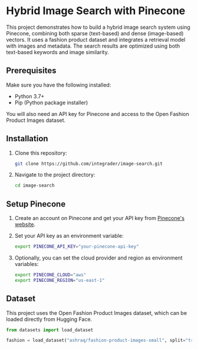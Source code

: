 # Hybrid Image Search with Pinecone

This project demonstrates how to build a hybrid image search system using Pinecone, combining both sparse (text-based) and dense (image-based) vectors. It uses a fashion product dataset and integrates a retrieval model with images and metadata. The search results are optimized using both text-based keywords and image similarity.

## Prerequisites

Make sure you have the following installed:

- Python 3.7+
- Pip (Python package installer)

You will also need an API key for Pinecone and access to the Open Fashion Product Images dataset.

## Installation

1. Clone this repository:

    ```bash
    git clone https://github.com/integrader/image-search.git
    ```

2. Navigate to the project directory:

    ```bash
    cd image-search
    ```



## Setup Pinecone

1. Create an account on Pinecone and get your API key from [Pinecone's website](https://www.pinecone.io/).
2. Set your API key as an environment variable:

    ```bash
    export PINECONE_API_KEY="your-pinecone-api-key"
    ```

3. Optionally, you can set the cloud provider and region as environment variables:

    ```bash
    export PINECONE_CLOUD="aws"
    export PINECONE_REGION="us-east-1"
    ```

## Dataset

This project uses the Open Fashion Product Images dataset, which can be loaded directly from Hugging Face.

```python
from datasets import load_dataset

fashion = load_dataset("ashraq/fashion-product-images-small", split="train")
